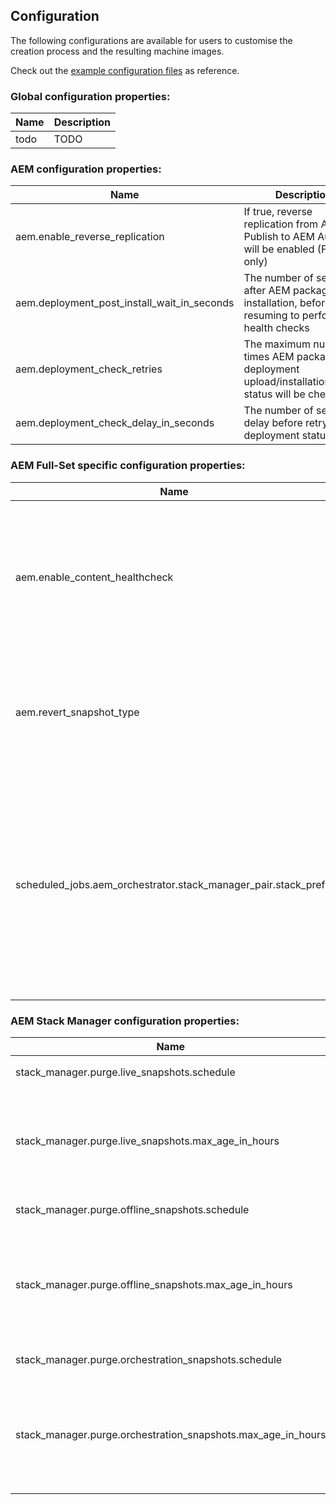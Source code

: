 Configuration
-------------

The following configurations are available for users to customise the creation process and the resulting machine images.

Check out the [example configuration files](https://github.com/shinesolutions/aem-aws-stack-builder/blob/master/examples/user-config/) as reference.

### Global configuration properties:

| Name | Description |
|------|-------------|
| todo | TODO |

### AEM configuration properties:

| Name | Description | Required? | Default |
|------|-------------|-----------|---------|
| aem.enable_reverse_replication | If true, reverse replication from AEM Publish to AEM Author will be enabled (Full-Set only) | Optional | true |
| aem.deployment_post_install_wait_in_seconds | The number of seconds after AEM package installation, before resuming to perform health checks | Optional | 10 |
| aem.deployment_check_retries | The maximum number of times AEM package deployment upload/installation/health status will be checked | Optional | 60 |
| aem.deployment_check_delay_in_seconds | The number of seconds delay before retrying the deployment status check | Optional | 5 |

### AEM Full-Set specific configuration properties:

| Name | Description | Required? | Default |
|------|-------------|-----------|---------|
| aem.enable_content_healthcheck | If true, content health check will be performed from each AEM Publish-Dispatcher instance, checking the content on its AEM Publish instance pair | Optional | true |
| aem.revert_snapshot_type | Sets the Publisher launch configuration's default snapshot ID. Valid values are 'offline' or 'live' | Optional | offline |
| scheduled_jobs.aem_orchestrator.stack_manager_pair.stack_prefix | The stack prefix of the Stack Manager pair which will be used by the AEM environment to execute offline snapshot and offline compaction snapshot events. Failing to configure this, those events will not be executed | Mandatory | |

### AEM Stack Manager configuration properties:

| Name | Description | Required? | Default |
|------|-------------|-----------|---------|
| stack_manager.purge.live_snapshots.schedule | [Lambda cron expression](https://docs.aws.amazon.com/lambda/latest/dg/tutorial-scheduled-events-schedule-expressions.html) | Optional | `10 20 1/3 * ? *` |
| stack_manager.purge.live_snapshots.max_age_in_hours | The number of hours to keep a live snapshot before it expires and will be removed | Optional | `24` |
| stack_manager.purge.offline_snapshots.schedule | [Lambda cron expression](https://docs.aws.amazon.com/lambda/latest/dg/tutorial-scheduled-events-schedule-expressions.html) | Optional | `15 19 ? * SUN *` |
| stack_manager.purge.offline_snapshots.max_age_in_hours | The number of hours to keep an offline snapshot before it expires and will be removed  | Optional | `61320` |
| stack_manager.purge.orchestration_snapshots.schedule | [Lambda cron expression](https://docs.aws.amazon.com/lambda/latest/dg/tutorial-scheduled-events-schedule-expressions.html) | Optional | `5 0/4 * * ? *` |
| stack_manager.purge.orchestration_snapshots.max_age_in_hours | The number of hours to keep an orchestration snapshot before it expires and will be removed  | Optional | `4` |
